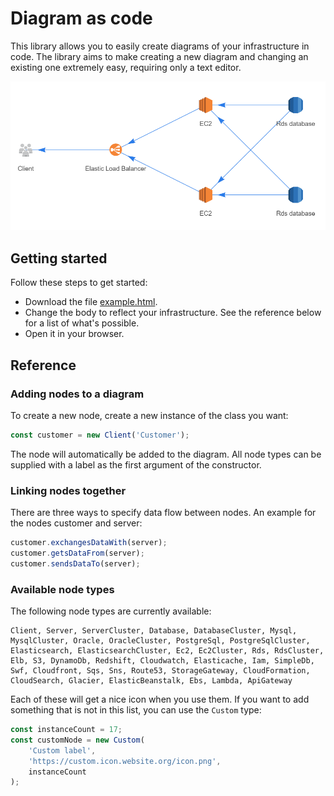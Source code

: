 # Diagram as code

This library allows you to easily create diagrams of your infrastructure in code. The library aims to make creating a new diagram and changing an existing one extremely easy, requiring only a text editor.

![Example diagram](./example.png)

## Getting started

Follow these steps to get started:

- Download the file [example.html](./example.html).
- Change the body to reflect your infrastructure. See the reference below for a list of what's possible.
- Open it in your browser.

## Reference

### Adding nodes to a diagram

To create a new node, create a new instance of the class you want:

```js
const customer = new Client('Customer');
```

The node will automatically be added to the diagram. All node types can be supplied with a label as the first argument of the constructor.

### Linking nodes together

There are three ways to specify data flow between nodes. An example for the nodes customer and server:

```js
customer.exchangesDataWith(server);
customer.getsDataFrom(server);
customer.sendsDataTo(server);
```

### Available node types

The following node types are currently available:

```text
Client, Server, ServerCluster, Database, DatabaseCluster, Mysql, MysqlCluster, Oracle, OracleCluster, PostgreSql, PostgreSqlCluster, Elasticsearch, ElasticsearchCluster, Ec2, Ec2Cluster, Rds, RdsCluster, Elb, S3, DynamoDb, Redshift, Cloudwatch, Elasticache, Iam, SimpleDb, Swf, Cloudfront, Sqs, Sns, Route53, StorageGateway, CloudFormation, CloudSearch, Glacier, ElasticBeanstalk, Ebs, Lambda, ApiGateway
```

Each of these will get a nice icon when you use them. If you want to add something that is not in this list, you can use the `Custom` type:

```js
const instanceCount = 17;
const customNode = new Custom(
    'Custom label',
    'https://custom.icon.website.org/icon.png',
    instanceCount
);
```